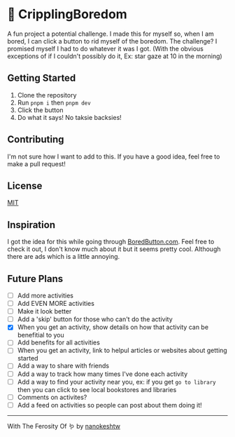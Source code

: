# :yawning_face: CripplingBoredom

A fun project a potential challenge. I made this for myself so, when I am bored, I can click a button to rid myself of the boredom. The challenge? I promised myself I had to do whatever it was I got. (With the obvious exceptions of if I couldn't possibly do it, Ex: star gaze at 10 in the morning)

## Getting Started

1. Clone the repository
2. Run `pnpm i` then `pnpm dev`
3. Click the button
4. Do what it says! No taksie backsies!

## Contributing

I'm not sure how I want to add to this. If you have a good idea, feel free to make a pull request!

## License

[MIT](https://opensource.org/license/mit)

## Inspiration

I got the idea for this while going through [BoredButton.com](https://boredbutton.com). Feel free to check it out, I don't know much about it but it seems pretty cool. Although there are ads which is a little annoying.

## Future Plans

- [ ] Add more activities
- [ ] Add EVEN MORE activities
- [ ] Make it look better
- [ ] Add a 'skip' button for those who can't do the activity
- [x] When you get an activity, show details on how that activity can be benefitial to you
- [ ] Add benefits for all activities
- [ ] When you get an activity, link to helpul articles or websites about getting started
- [ ] Add a way to share with friends
- [ ] Add a way to track how many times I've done each activity
- [ ] Add a way to find your activity near you, ex: if you get `go to library` then you can click to see local bookstores and libraries
- [ ] Comments on activites?
- [ ] Add a feed on activities so people can post about them doing it!

---

With The Ferosity Of :worm: by [nanokeshtw](https://github.com/nanokeshtw)
